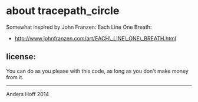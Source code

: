 about tracepath\_circle
=============

Somewhat inspired by John Franzen: Each Line One Breath:

  - http://www.johnfranzen.com/art/EACH\_LINE\_ONE\_BREATH.html


license:
--------
You can do as you please with this code, as long as you don't make money from
it.


----
Anders Hoff 2014

